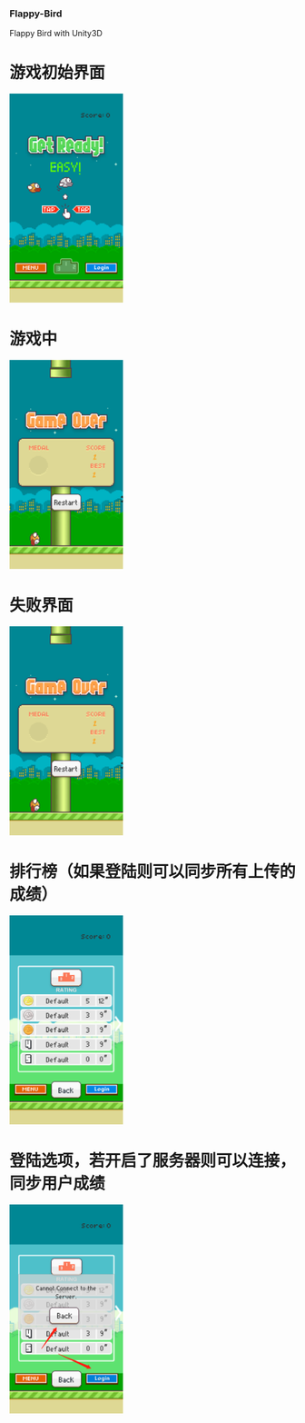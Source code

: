 ### Flappy-Bird
Flappy Bird with Unity3D

# 游戏初始界面
<img src="https://github.com/sskirito/Flappy-Bird/blob/master/images/1615464048(1).jpg" height="368" width="200"/>

# 游戏中
<img src="https://github.com/sskirito/Flappy-Bird/blob/master/images/%E5%BE%AE%E4%BF%A1%E6%88%AA%E5%9B%BE_20210311200143.png" height="368" width="200"/>

# 失败界面
<img src="https://github.com/sskirito/Flappy-Bird/blob/master/images/%E5%BE%AE%E4%BF%A1%E6%88%AA%E5%9B%BE_20210311200143.png" height="368" width="200"/>

# 排行榜（如果登陆则可以同步所有上传的成绩）
<img src="https://github.com/sskirito/Flappy-Bird/blob/master/images/%E5%BE%AE%E4%BF%A1%E6%88%AA%E5%9B%BE_20210311200202.png" height="368" width="200"/>

# 登陆选项，若开启了服务器则可以连接，同步用户成绩
<img src="https://github.com/sskirito/Flappy-Bird/blob/master/images/%E5%BE%AE%E4%BF%A1%E6%88%AA%E5%9B%BE_20210311200246.png" height="368" width="200"/>

